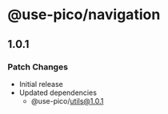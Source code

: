 # @use-pico/navigation

## 1.0.1

### Patch Changes

- Initial release
- Updated dependencies
    - @use-pico/utils@1.0.1
